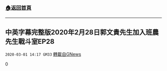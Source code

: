 ###  [:house:返回首頁](https://github.com/ourhimalayas/txt)
---

## 中英字幕完整版2020年2月28日郭文貴先生加入班農先生戰斗室EP28
`2020-03-01 14:17 GM33` [轉載自GNews](https://gnews.org/zh-hant/128974/)

0
